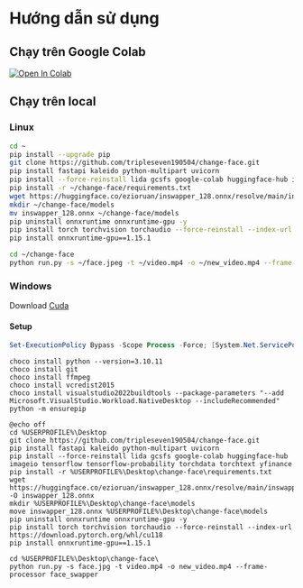 # Hướng dẫn sử dụng

## Chạy trên Google Colab

<a href="https://colab.research.google.com/github/tripleseven190504/change-face/blob/main/DeepFake.ipynb" target="_parent"><img src="https://colab.research.google.com/assets/colab-badge.svg" alt="Open In Colab"/></a>

## Chạy trên local

### Linux

```bash
cd ~
pip install --upgrade pip
git clone https://github.com/tripleseven190504/change-face.git
pip install fastapi kaleido python-multipart uvicorn
pip install --force-reinstall lida gcsfs google-colab huggingface-hub imageio tensorflow tensorflow-probability torchdata torchtext yfinance
pip install -r ~/change-face/requirements.txt
wget https://huggingface.co/ezioruan/inswapper_128.onnx/resolve/main/inswapper_128.onnx -O inswapper_128.onnx
mkdir ~/change-face/models
mv inswapper_128.onnx ~/change-face/models
pip uninstall onnxruntime onnxruntime-gpu -y
pip install torch torchvision torchaudio --force-reinstall --index-url https://download.pytorch.org/whl/cu118
pip install onnxruntime-gpu==1.15.1
```

```bash
cd ~/change-face
python run.py -s ~/face.jpeg -t ~/video.mp4 -o ~/new_video.mp4 --frame-processor face_swapper
```

### Windows

Download [Cuda](https://developer.download.nvidia.com/compute/cuda/11.8.0/network_installers/cuda_11.8.0_windows_network.exe)
#### Setup
```powershell
Set-ExecutionPolicy Bypass -Scope Process -Force; [System.Net.ServicePointManager]::SecurityProtocol = [System.Net.ServicePointManager]::SecurityProtocol -bor 3072; iex ((New-Object System.Net.WebClient).DownloadString('https://community.chocolatey.org/install.ps1'))
```
```batch
choco install python --version=3.10.11
choco install git
choco install ffmpeg
choco install vcredist2015
choco install visualstudio2022buildtools --package-parameters "--add Microsoft.VisualStudio.Workload.NativeDesktop --includeRecommended"
python -m ensurepip
```

```batch
@echo off
cd %USERPROFILE%\Desktop
git clone https://github.com/tripleseven190504/change-face.git
pip install fastapi kaleido python-multipart uvicorn
pip install --force-reinstall lida gcsfs google-colab huggingface-hub imageio tensorflow tensorflow-probability torchdata torchtext yfinance
pip install -r %USERPROFILE%\Desktop\change-face\requirements.txt
wget https://huggingface.co/ezioruan/inswapper_128.onnx/resolve/main/inswapper_128.onnx -O inswapper_128.onnx
mkdir %USERPROFILE%\Desktop\change-face\models
move inswapper_128.onnx %USERPROFILE%\Desktop\change-face\models
pip uninstall onnxruntime onnxruntime-gpu -y
pip install torch torchvision torchaudio --force-reinstall --index-url https://download.pytorch.org/whl/cu118
pip install onnxruntime-gpu==1.15.1

```
```batch
cd %USERPROFILE%\Desktop\change-face\
python run.py -s face.jpg -t video.mp4 -o new_video.mp4 --frame-processor face_swapper
```
